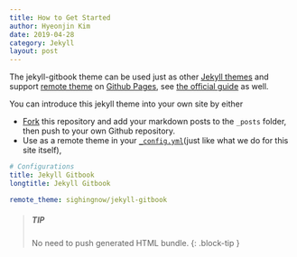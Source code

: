 ```yaml
---
title: How to Get Started
author: Hyeonjin Kim
date: 2019-04-28
category: Jekyll
layout: post
---
```


The jekyll-gitbook theme can be used just as other [Jekyll themes][3] and
support [remote theme][2] on [Github Pages][1], see [the official guide][4]
as well.

You can introduce this jekyll theme into your own site by either

-   [Fork][5] this repository and add your markdown posts to the `_posts` folder, then
    push to your own Github repository.
-   Use as a remote theme in your [`_config.yml`][6](just like what we do for this
    site itself),

```yaml
# Configurations
title: Jekyll Gitbook
longtitle: Jekyll Gitbook

remote_theme: sighingnow/jekyll-gitbook
```

> ##### TIP
>
> No need to push generated HTML bundle.
> {: .block-tip }

[1]: https://pages.github.com
[2]: https://github.com/sighingnow/jekyll-gitbook/fork
[3]: https://pages.github.com/themes
[4]: https://docs.github.com/en/pages/setting-up-a-github-pages-site-with-jekyll/adding-a-theme-to-your-github-pages-site-using-jekyll
[5]: https://github.com/sighingnow/jekyll-gitbook/fork
[6]: https://github.com/sighingnow/jekyll-gitbook/blob/master/_config.yml
